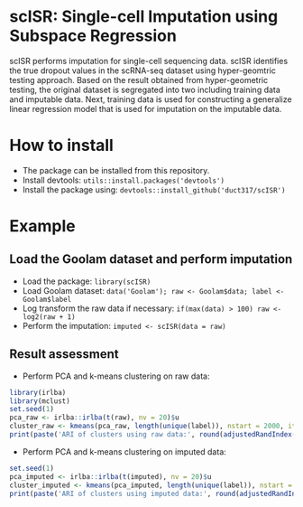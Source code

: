 # scISR: Single-cell Imputation using Subspace Regression
scISR performs imputation for single-cell sequencing data. scISR identifies the true dropout values in the scRNA-seq dataset using hyper-geomtric testing approach. Based on the result obtained from hyper-geometric testing, the original dataset is segregated into two including training data and imputable data. Next, training data is used for constructing a generalize linear regression model that is used for imputation on the imputable data.  
# How to install  
- The package can be installed from this repository.  
- Install devtools: `utils::install.packages('devtools')`  
- Install the package using: `devtools::install_github('duct317/scISR')`  
# Example   
## Load the Goolam dataset and perform imputation  
- Load the package: `library(scISR)`  
- Load Goolam dataset: `data('Goolam'); raw <- Goolam$data; label <- Goolam$label`  
- Log transform the raw data if necessary: `if(max(data) > 100) raw <- log2(raw + 1)`  
- Perform the imputation: `imputed <- scISR(data = raw)`  
## Result assessment
- Perform PCA and k-means clustering on raw data:
```R
library(irlba)
library(mclust)
set.seed(1)
pca_raw <- irlba::irlba(t(raw), nv = 20)$u
cluster_raw <- kmeans(pca_raw, length(unique(label)), nstart = 2000, iter.max = 2000)$cluster
print(paste('ARI of clusters using raw data:', round(adjustedRandIndex(cluster_raw, label),2)))
```
- Perform PCA and k-means clustering on imputed data:
```R
set.seed(1)
pca_imputed <- irlba::irlba(t(imputed), nv = 20)$u
cluster_imputed <- kmeans(pca_imputed, length(unique(label)), nstart = 2000, iter.max = 2000)$cluster
print(paste('ARI of clusters using imputed data:', round(adjustedRandIndex(cluster_imputed, label),2)))
```
